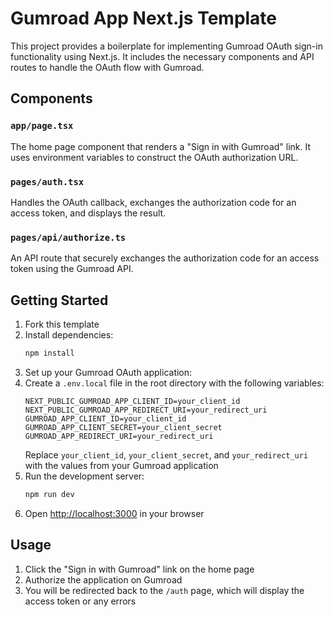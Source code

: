 # Gumroad App Next.js Template

This project provides a boilerplate for implementing Gumroad OAuth sign-in functionality using Next.js. It includes the necessary components and API routes to handle the OAuth flow with Gumroad.

## Components

### `app/page.tsx`

The home page component that renders a "Sign in with Gumroad" link. It uses environment variables to construct the OAuth authorization URL.

### `pages/auth.tsx`

Handles the OAuth callback, exchanges the authorization code for an access token, and displays the result.

### `pages/api/authorize.ts`

An API route that securely exchanges the authorization code for an access token using the Gumroad API.

## Getting Started

1. Fork this template
2. Install dependencies:
   ```bash
   npm install
   ```
3. Set up your Gumroad OAuth application:
4. Create a `.env.local` file in the root directory with the following variables:
   ```
   NEXT_PUBLIC_GUMROAD_APP_CLIENT_ID=your_client_id
   NEXT_PUBLIC_GUMROAD_APP_REDIRECT_URI=your_redirect_uri
   GUMROAD_APP_CLIENT_ID=your_client_id
   GUMROAD_APP_CLIENT_SECRET=your_client_secret
   GUMROAD_APP_REDIRECT_URI=your_redirect_uri
   ```
   Replace `your_client_id`, `your_client_secret`, and `your_redirect_uri` with the values from your Gumroad application
5. Run the development server:
   ```bash
   npm run dev
   ```
6. Open [http://localhost:3000](http://localhost:3000) in your browser

## Usage

1. Click the "Sign in with Gumroad" link on the home page
2. Authorize the application on Gumroad
3. You will be redirected back to the `/auth` page, which will display the access token or any errors
